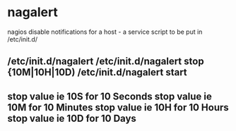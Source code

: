 nagalert
========

nagios disable notifications for a host - a service script to be put in /etc/init.d/


/etc/init.d/nagalert 
/etc/init.d/nagalert  stop {10M|10H|10D) 
/etc/init.d/nagalert start
----------------------------------
stop value ie 10S for 10 Seconds
stop value ie 10M for 10 Minutes
stop value ie 10H for 10 Hours
stop value ie 10D for 10 Days
----------------------------------
